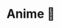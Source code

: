 ---
title: Anime 👹
description: 
image: "https://img.freepik.com/free-vector/torii-gate-fuji-mountain_52683-44987.jpg"

# Badge style
style:
    background: "#2a9d8f"
    color: "#fff"
---